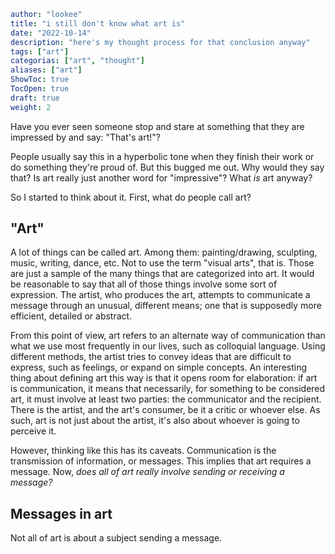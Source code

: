 ```yaml
author: "lookee"
title: "i still don't know what art is"
date: "2022-10-14"
description: "here's my thought process for that conclusion anyway"
tags: ["art"]
categorias: ["art", "thought"]
aliases: ["art"]
ShowToc: true
TocOpen: true
draft: true
weight: 2
```

Have you ever seen someone stop and stare at something that they are impressed by and say: "That's art!"?

People usually say this in a hyperbolic tone when they finish their work or do something they're proud of. But this bugged me out. Why would they say that? Is art really just another word for "impressive"? What *is* art anyway?

So I started to think about it. First, what do people call art?

## "Art"

A lot of things can be called art. Among them: painting/drawing, sculpting, music, writing, dance, etc. Not to use the term "visual arts", that is. Those are just a sample of the many things that are categorized into art. It would be reasonable to say that all of those things involve some sort of expression. The artist, who produces the art, attempts to communicate a message through an unusual, different means; one that is supposedly more efficient, detailed or abstract.

From this point of view, art refers to an alternate way of communication than what we use most frequently in our lives, such as colloquial language. Using different methods, the artist tries to convey ideas that are difficult to express, such as feelings, or expand on simple concepts. An interesting thing about defining art this way is that it opens room for elaboration: if art is communication, it means that necessarily, for something to be considered art, it must involve at least two parties: the communicator and the recipient. There is the artist, and the art's consumer, be it a critic or whoever else. As such, art is not just about the artist, it's also about whoever is going to perceive it.

However, thinking like this has its caveats. Communication is the transmission of information, or messages. This implies that art requires a message. Now, *does all of art really involve sending or receiving a message?*

## Messages in art

Not all of art is about a subject sending a message.